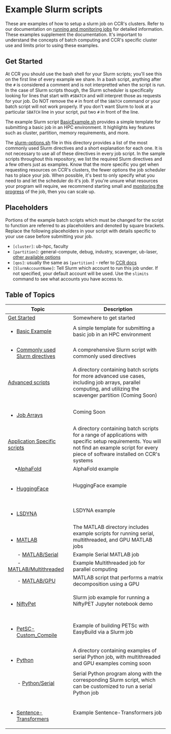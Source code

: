 # Example Slurm scripts

These are examples of how to setup a slurm job on CCR's clusters. Refer to our documentation on [running and monitoring jobs](https://docs.ccr.buffalo.edu/en/latest/hpc/jobs/) for detailed information.  These examples supplement the documentation.  It's important to understand the concepts of batch computing and CCR's specific cluster use and limits prior to using these examples.

## Get Started

At CCR you should use the bash shell for your Slurm scripts; you'll see this on the first line of every example we share.  In a bash script, anything after the `#` is considered a comment and is not interpretted when the script is run.  In the case of Slurm scripts though, the Slurm scheduler is specifically looking for lines that start with `#SBATCH` and will interpret those as requests for your job.  Do NOT remove the `#` in front of the `SBATCH` command or your batch script will not work properly.  If you don't want Slurm to look at a particular `SBATCH` line in your script, put two `#` in front of the line.

The example Slurm script [BasicExample.sh](BasicExample.sh) provides a simple template for submitting a basic job in an HPC environment. It highlights key features such as cluster, partition, memory requirements, and more.

The [slurm-options.sh](slurm-options.sh) file in this directory provides a list of the most commonly used Slurm directives and a short explanation for each one.  It is not necessary to use all of these directives in every job script.  In the sample scripts throughout this repository, we list the required Slurm directives and a few others just as examples.  Know that the more specific you get when requesting resources on CCR's clusters, the fewer options the job scheduler has to place your job.  When possible, it's best to only specify what you need to and let the scheduler do it's job.  If you're unsure what resources your program will require, we recommend starting small and [monitoring the progress](https://docs.ccr.buffalo.edu/en/latest/hpc/jobs/#monitoring-jobs) of the job, then you can scale up.  

## Placeholders

Portions of the example batch scripts which must be changed for the script to function are referred to as placeholders and denoted by square brackets. Replace the following placeholders in your 
script with details specific to your use case before submitting your job.

- `[cluster]`: ub-hpc, faculty
- `[partition]`: general-compute, debug, industry, scavenger, ub-laser, [other available options](https://docs.ccr.buffalo.edu/en/latest/hpc/clusters/#ub-hpc-compute-cluster)
- `[qos]`: usually the same as `[partition]` - refer to [CCR docs](https://docs.ccr.buffalo.edu/en/latest/hpc/jobs/#slurm-directives-partitions-qos)
- `[SlurmAccountName]`: Tell Slurm which account to run this job under. If not specified, your default account will be used. Use the `slimits` command to see what accounts you have access to.

## Table of Topics

| Topic                                                                                                   | Description |
|---------------------------------------------------------------------------------------------------------|------------------------------------------------------------------------------------------------------------------------------- 
| [Get Started](#get-started)                                                                             | Somewhere to get started |
| <ul><li>[Basic Example](./BasicExample.sh)</li></ul>                                                                      | A simple template for submitting a basic job in an HPC environment |
| <ul><li>[Commonly used Slurm directives](./slurm-options.sh)</li></ul>                                                    | A comprehensive Slurm script with commonly used directives |
| [Advanced scripts](./1_Advanced)                                                                        | A directory containing batch scripts for more advanced use cases, including job arrays, parallel computing, and utilizing the scavenger partition (Coming Soon) |
| &nbsp;&nbsp;&nbsp;&nbsp;&nbsp;<ul><li>[Job Arrays](./1_Advanced/JobArrays)</li></ul>                                      | Coming Soon |
| [Application Specific scripts](./2_ApplicationSpecific)                                                 | A directory containing batch scripts for a range of applications with specific setup requirements. You will not find an example script for every piece of software installed on CCR's systems |
| &nbsp;&nbsp;&nbsp;&nbsp;&nbsp;•[AlphaFold](./2_ApplicationSpecific/alphafold)                            | AlphaFold example |
| &nbsp;&nbsp;&nbsp;&nbsp;&nbsp;<ul><li>[HuggingFace](./2_ApplicationSpecific/huggingface)</li></ul>                        | HuggingFace example |
| &nbsp;&nbsp;&nbsp;&nbsp;&nbsp;<ul><li>[LSDYNA](./2_ApplicationSpecific/lsdyna)</li></ul>                                  | LSDYNA example |
| &nbsp;&nbsp;&nbsp;&nbsp;&nbsp;<ul><li>[MATLAB](./2_ApplicationSpecific/matlab)</li></ul>                               | The MATLAB directory includes example scripts for running serial, multithreaded, and GPU MATLAB jobs |
| &nbsp;&nbsp;&nbsp;&nbsp;&nbsp;&nbsp;&nbsp;- [MATLAB/Serial](./2_ApplicationSpecific/matlab/serial)        | Example Serial MATLAB job |
| &nbsp;&nbsp;&nbsp;&nbsp;&nbsp;&nbsp;&nbsp;- [MATLAB/Multithreaded](./2_ApplicationSpecific/matlab/multithreaded)| Example Multithreaded job for parallel computing |
| &nbsp;&nbsp;&nbsp;&nbsp;&nbsp;&nbsp;&nbsp;- [MATLAB/GPU](./2_ApplicationSpecific/matlab/GPU)              | MATLAB script that performs a matrix decomposition using a GPU |
| &nbsp;&nbsp;&nbsp;&nbsp;&nbsp;<ul><li>[NiftyPet](./2_ApplicationSpecific/niftypet)</li></ul>                              | Slurm job example for running a NiftyPET Jupyter notebook demo |
| &nbsp;&nbsp;&nbsp;&nbsp;&nbsp;<ul><li>[PetSC-Custom_Compile](./2_ApplicationSpecific/petsc-custom-compile)</li></ul>      | Example of building PETSc with EasyBuild via a Slurm job |
| &nbsp;&nbsp;&nbsp;&nbsp;&nbsp;<ul><li>[Python](./2_ApplicationSpecific/python)</li></ul>                                  | A directory containing examples of serial Python job, with multithreaded and GPU examples coming soon |
| &nbsp;&nbsp;&nbsp;&nbsp;&nbsp;&nbsp;&nbsp;- [Python/Serial](./2_ApplicationSpecific/python/serial)        | Serial Python program along with the corresponding Slurm script, which can be customized to run a serial Python job |
| &nbsp;&nbsp;&nbsp;&nbsp;&nbsp;<ul><li>[Sentence-Transformers](./2_ApplicationSpecific/sentence-transformers)</li></ul>    | Example Sentence-Transformers job |
